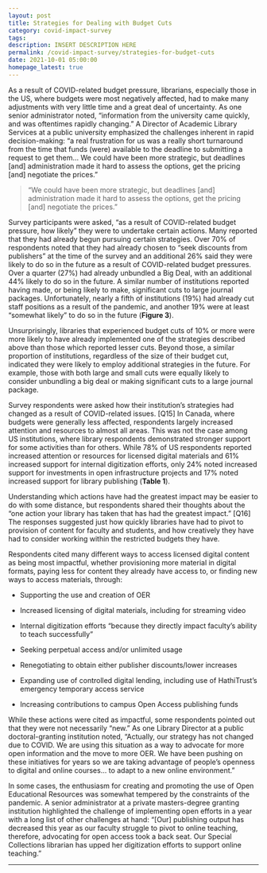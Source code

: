 ```yaml
---
layout: post
title: Strategies for Dealing with Budget Cuts
category: covid-impact-survey
tags:
description: INSERT DESCRIPTION HERE
permalink: /covid-impact-survey/strategies-for-budget-cuts
date: 2021-10-01 05:00:00
homepage_latest: true
---
```


As a result of COVID-related budget pressure, librarians, especially those in the US, where budgets were most negatively affected, had to make many adjustments with very little time and a great deal of uncertainty. As one senior administrator noted, “information from the university came quickly, and was oftentimes rapidly changing.” A Director of Academic Library Services at a public university emphasized the challenges inherent in rapid decision-making: “a real frustration for us was a really short turnaround from the time that funds (were) available to the deadline to submitting a request to get them… We could have been more strategic, but deadlines [and] administration made it hard to assess the options, get the pricing [and] negotiate the prices.”

>“We could have been more strategic, but deadlines [and] administration made it hard to assess the options, get the pricing
[and] negotiate the prices.”

Survey participants were asked, “as a result of COVID-related budget pressure, how likely” they were to undertake certain actions. Many reported that they had already begun pursuing certain strategies. Over 70% of respondents noted that they had already chosen to “seek discounts from publishers” at the time of the survey and an additional 26% said they were likely to do so in the future as a result of COVID-related budget pressures. Over a quarter (27%) had already unbundled a Big Deal, with an additional 44% likely to do so in the future. A similar number of institutions reported having made, or being likely to make, significant cuts to large journal packages. Unfortunately, nearly a fifth of institutions (19%) had already cut staff positions as a result of the pandemic, and another 19% were at least “somewhat likely” to do so in the future (**Figure 3**).

Unsurprisingly, libraries that experienced budget cuts of 10% or more were more likely to have already implemented one of the strategies described above than those which reported lesser cuts. Beyond those, a similar proportion of institutions, regardless of the size of their budget cut, indicated they were likely to employ additional strategies in the future. For example, those with both large and small cuts were equally likely to consider unbundling a big deal or making significant cuts to a large journal package.

Survey respondents were asked how their institution’s strategies had changed as a result of COVID-related issues. [Q15] In Canada, where budgets were generally less affected, respondents largely increased attention and resources to almost all areas. This was not the case among US institutions, where library respondents demonstrated stronger support for some activities than for others. While 78% of US respondents reported increased attention or resources for licensed digital materials and 61% increased support for internal digitization efforts, only 24% noted increased support for investments in open infrastructure projects and 17% noted increased support for library publishing (**Table 1**).

Understanding which actions have had the greatest impact may be easier to do with some distance, but respondents shared their thoughts about the “one action your library has taken that has had the greatest impact.” [Q16] The responses suggested just how quickly libraries have had to pivot to provision of content for faculty and students, and how creatively they have had to consider working within the restricted budgets they have.

Respondents cited many different ways to access licensed digital content as being most impactful, whether provisioning more material in digital formats, paying less for content they already have access to, or finding new ways to access materials, through:
* Supporting the use and creation of OER

* Increased licensing of digital materials, including for streaming video

* Internal digitization efforts “because they directly impact faculty’s ability to teach successfully”

* Seeking perpetual access and/or unlimited usage

* Renegotiating to obtain either publisher discounts/lower increases

* Expanding use of controlled digital lending, including use of HathiTrust’s emergency temporary access service

* Increasing contributions to campus Open Access publishing funds

While these actions were cited as impactful, some respondents pointed out that they were not necessarily “new.” As one Library Director at a public doctoral-granting institution noted, “Actually, our strategy has not changed due to COVID. We are using this situation as a way to advocate for more open information and the move to more OER. We have been pushing on these initiatives for years so we are taking advantage of people’s openness to digital and online courses... to adapt to a new online environment.”

In some cases, the enthusiasm for creating and promoting the use of Open Educational Resources was somewhat tempered by the constraints of the pandemic. A senior administrator at a private masters-degree granting institution highlighted the challenge of implementing open efforts in a year with a long list of other challenges at hand: “[Our] publishing output has decreased this year as our faculty struggle to pivot to online teaching, therefore, advocating for open access took a back seat. Our Special Collections librarian has upped her digitization efforts to support online teaching.”


***
